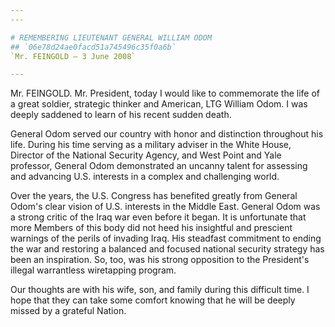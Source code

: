```yaml
---
---

# REMEMBERING LIEUTENANT GENERAL WILLIAM ODOM
## `06e78d24ae0facd51a745496c35f0a6b`
`Mr. FEINGOLD — 3 June 2008`

---
```


 Mr. FEINGOLD. Mr. President, today I would like to commemorate 
the life of a great soldier, strategic thinker and American, LTG 
William Odom. I was deeply saddened to learn of his recent sudden 
death.

General Odom served our country with honor and distinction throughout 
his life. During his time serving as a military adviser in the White 
House, Director of the National Security Agency, and West Point and 
Yale professor, General Odom demonstrated an uncanny talent for 
assessing and advancing U.S. interests in a complex and challenging 
world.

Over the years, the U.S. Congress has benefited greatly from General 
Odom's clear vision of U.S. interests in the Middle East. General Odom 
was a strong critic of the Iraq war even before it began. It is 
unfortunate that more Members of this body did not heed his insightful 
and prescient warnings of the perils of invading Iraq. His steadfast 
commitment to ending the war and restoring a balanced and focused 
national security strategy has been an inspiration. So, too, was his 
strong opposition to the President's illegal warrantless wiretapping 
program.

Our thoughts are with his wife, son, and family during this difficult 
time. I hope that they can take some comfort knowing that he will be 
deeply missed by a grateful Nation.
